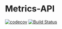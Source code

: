 # Metrics-API

[![codecov](https://codecov.io/gh/mic90/metrics-api/branch/master/graph/badge.svg?token=8RS6X1XORO)](https://codecov.io/gh/mic90/metrics-api)
[![Build Status](https://travis-ci.com/mic90/metrics-api.svg?token=P2rqpx8Ukgp6jqhbA9Bu&branch=master)](https://travis-ci.com/mic90/metrics-api)